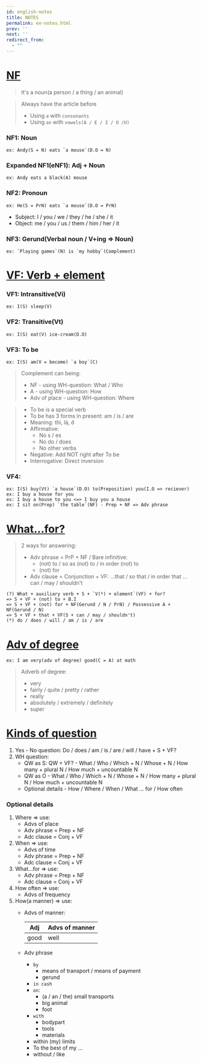 ```yaml
---
id: english-notes
title: NOTES
permalink: en-notes.html
prev: ''
next: ''
redirect_from:
  - ""
---
```


<link rel="stylesheet" href="https://maxcdn.bootstrapcdn.com/bootstrap/3.3.7/css/bootstrap.min.css">
<script>
  const autoGenCSSEl = document.head.querySelector('link');
  document.head.removeChild(autoGenCSSEl); 
</script>

# <a name="nf"></a>[NF](#nf)

> It's a noun(a person / a thing / an animal)

> Always have the article before
> - Using `a` with `consonants`
> - Using `an` with `vowels(A / E / I / O /U)`

### NF1: Noun
```
ex: Andy(S = N) eats `a mouse`(D.O = N)
```

### Expanded NF1(eNF1): Adj + Noun
```
ex: Andy eats a black(A) mouse
```

### NF2: Pronoun
```
ex: He(S = PrN) eats `a mouse`(D.O = PrN)
```
- Subject: I / you / we / they / he / she / it
- Object: me / you / us / them / him / her / it

### NF3: Gerund(Verbal noun / V+ing => Noun)
```
ex: `Playing games`(N) is `my hobby`(Complement)
```
    
# <a name="vf"></a>[VF: Verb + element](#vf)

### VF1: Intransitive(Vi)
```
ex: I(S) sleep(V)
```
    
### VF2: Transitive(Vt)
```
ex: I(S) eat(V) ice-cream(D.O)
```
    
### VF3: To be
```
ex: I(S) am(V = become) `a boy`(C)
```
    
> Complement can being:
> - NF - using WH-question: What / Who
> - A - using WH-question: How
> - Adv of place - using WH-question: Where

> - To be is a special verb
> - To be has 3 forms in present: am / is / are
> - Meaning: thì, là, ở
> - Affirmative:
>   + No s / es
>   + No do / does
>   + No other verbs
> - Negative: Add NOT right after To be
> - Interrogative: Direct inversion

### VF4:
```
ex: I(S) buy(Vt) `a house`(D.O) to(Preposition) you(I.O => reciever)
ex: I buy a house for you
ex: I buy a house to you <=> I buy you a house
ex: I sit on(Prep) `the table`(NF) - Prep + NF => Adv phrase
```

# <a name="wfor"></a>[What...for?](#wfor)

> 2 ways for answering:
> - Adv phrase = PrP + NF / Bare infinitive:
>   - (not) to / so as (not) to / in order (not) to
>   - (not) for
> - Adv clause = Conjunction + VF: ...that / so that / in order that ... can / may / shouldn't

```
(?) What + auxiliary verb + S + `V(*) + element`(VF) + for?
=> S + VF + (not) to + B.I
=> S + VF + (not) for + NF(Gerund / N / PrN) / Possessive A + NF(Gerund / N)
=> S + VF + that + VF(S + can / may / shouldn't)
(*) do / does / will / am / is / are
```    

# <a name="adv-of-degree"></a>[Adv of degree](#adv-of-degree)
```
ex: I am very(adv of degree) good(C = A) at math
```

> Adverb of degree:
> - very 
> - fairly / quite / pretty / rather
> - really
> - absolutely / extremely / definitely
> - super

# <a name="kind-of-question"></a>[Kinds of question](#kind-of-question)

1. Yes - No question: Do / does / am / is / are / will / have + S + VF?
2. WH question:
   - QW as S: QW + VF? - What / Who / Which + N / Whose + N / How many + plural N / How much + uncountable N
   - QW as O - What / Who / Which + N / Whose + N / How many + plural N / How much + uncountable N
   - Optional details - How / Where / When / What ... for / How often
   
### Optional details
1. Where => use:
   - Advs of place
   - Adv phrase = Prep + NF
   - Adc clause = Conj + VF
2. When => use:
   - Advs of time
   - Adv phrase = Prep + NF
   - Adc clause = Conj + VF
3. What...for => use:
   - Adv phrase = Prep + NF
   - Adc clause = Conj + VF
4. How often => use:
   - Advs of frequency
5. How(a manner) => use:
   - Advs of manner:
   
     Adj | Advs of manner
     --- | ---
     good | well
   - Adv phrase
     - `by`
       - means of transport / means of payment
       - gerund
     - `in cash`
     - `on`: 
       - (a / an / the) small transports
       - big animal
       - foot
     - `with`
       - bodypart
       - tools
       - materials
     - within (my) limits
     - To the best of my ...
     - without / like
     
<script>
  const tableEl = document.querySelectorAll('table');
  
  for (const i of tableEl) {
    i.classList.add('table-bordered')
  }
</script>
